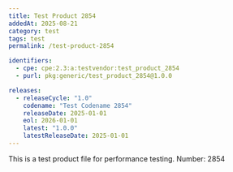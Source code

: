 ```yaml
---
title: Test Product 2854
addedAt: 2025-08-21
category: test
tags: test
permalink: /test-product-2854

identifiers:
  - cpe: cpe:2.3:a:testvendor:test_product_2854
  - purl: pkg:generic/test_product_2854@1.0.0

releases:
  - releaseCycle: "1.0"
    codename: "Test Codename 2854"
    releaseDate: 2025-01-01
    eol: 2026-01-01
    latest: "1.0.0"
    latestReleaseDate: 2025-01-01
---
```


This is a test product file for performance testing. Number: 2854
